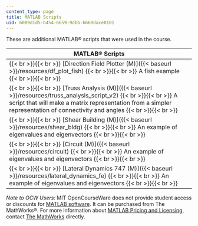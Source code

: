 ```yaml
---
content_type: page
title: MATLAB Scripts
uid: 6089d1d5-b454-6659-9dbb-b660dace0101
---
```


These are additional MATLAB® scripts that were used in the course.

| MATLAB® Scripts |
| --- |
|  {{< br >}}{{< br >}} [Direction Field Plotter (M)]({{< baseurl >}}/resources/df_plot_fish) {{< br >}}{{< br >}} A fish example {{< br >}}{{< br >}}  |
|  {{< br >}}{{< br >}} [Truss Analysis (M)]({{< baseurl >}}/resources/truss_analysis_script_v2) {{< br >}}{{< br >}} A script that will make a matrix representation from a simpler representation of connectivity and angles {{< br >}}{{< br >}}  |
|  {{< br >}}{{< br >}} [Shear Building (M)]({{< baseurl >}}/resources/shear_bldg) {{< br >}}{{< br >}} An example of eigenvalues and eigenvectors {{< br >}}{{< br >}}  |
|  {{< br >}}{{< br >}} [Circuit (M)]({{< baseurl >}}/resources/circuit) {{< br >}}{{< br >}} An example of eigenvalues and eigenvectors {{< br >}}{{< br >}}  |
|  {{< br >}}{{< br >}} [Lateral Dynamics 747 (M)]({{< baseurl >}}/resources/lateral_dynamics_fe) {{< br >}}{{< br >}} An example of eigenvalues and eigenvectors {{< br >}}{{< br >}}  

_Note to OCW Users:_ MIT OpenCourseWare does not provide student access or discounts for [MATLAB software](http://www.mathworks.com/products/matlab/). It can be purchased from The MathWorks®. For more information about [MATLAB Pricing and Licensing](http://www.mathworks.com/products/matlab/pricing_licensing.html?s_iid=ML2012_pricing_a#commercial_use), contact [The MathWorks](http://www.mathworks.com/index.html) directly.